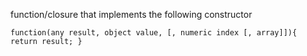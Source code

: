 function/closure that implements the following constructor

`function(any result, object value, [, numeric index [, array]]){ return result; }`